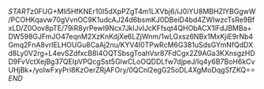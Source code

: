 $START$z0FUG+Mli5HfKNEr10I5dXpPZgT4m1LXVbj6/iJ0iYU8MBHZlYBGgwW/PCOHKqavw70gVvnOC9K1udcAJ24d6bsmKJ0DBeiD4bd4ZWIwzcTsRe9BfxLD/Z0Oov8pTE/79iR8yrPewI9Ncx7JklJvIJcKFfsqt4QHObACX1lFdJBMBa+DW598GJFmJO47eqnM2XzKnKdjXe6LZjWnm/1wLGxsz6NBx1MxKjiE9rNb4Gmq2FnA8vrIELHOUGu8CaAj2nu/KYV4I0TPwRcM6G381uSdsGYmNfQdDXd8Ly0V2rg+L4evSZdfxcB8l4OQTSbsgToahVsr87FdCgx2Z9AGa3KXnsgzHDD9FvVctXejBg37QEIpVPQcgSst5GlwCLoOQDDLfw7djpeJ/Iq4y6B7BoH6kCvUHjBk+/yoIwFxyPri8KzOerZRjAFOry/0QCnl2egG25oDL4XgMoDqgSfZKQ==$END$